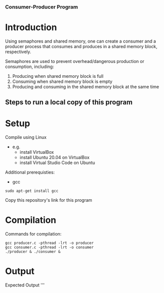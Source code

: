 ### Consumer-Producer Program
# Introduction
Using semaphores and shared memory, one can create a consumer and a producer process that consumes and produces in a shared memory block, respectively.

Semaphores are used to prevent overhead/dangerous production or consumption, including:
1. Producing when shared memory block is full
2. Consuming when shared memory block is empty
3. Producing and consuming in the shared memory block at the same time


## Steps to run a local copy of this program

# Setup
Compile using Linux
* e.g.
    * install VirtualBox
    * install Ubuntu 20.04 on VirtualBox
    * install Virtual Studio Code on Ubuntu

Additional prerequisties:
* gcc
``` 
sudo apt-get install gcc 
```

Copy this repository's link for this program

# Compilation
Commands for compilation:

```
gcc producer.c -pthread -lrt -o producer
gcc consumer.c -pthread -lrt -o consumer
./producer & ./consumer &
```

# Output
Expected Output
'''

